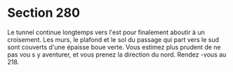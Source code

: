 # Section 280

Le tunnel continue longtemps vers l'est pour finalement aboutir à un croisement. Les
murs, le plafond et le sol du passage qui part vers le sud sont couverts d'une épaisse boue
verte. Vous estimez plus prudent de ne pas vou s y aventurer, et vous prenez la direction
du nord. Rendez -vous au 218.